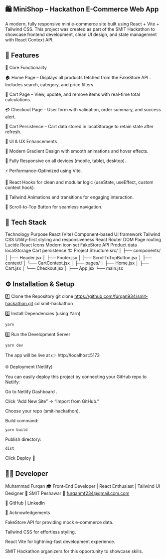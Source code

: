 ## 🛍️ MiniShop – Hackathon E-Commerce Web App

A modern, fully responsive mini e-commerce site built using React + Vite + Tailwind CSS.
This project was created as part of the SMIT Hackathon to showcase frontend development, clean UI design, and state management with React Context API.

## 🚀 Features
🧩 Core Functionality

🏠 Home Page – Displays all products fetched from the FakeStore API
.
Includes search, category, and price filters.

🛒 Cart Page – View, update, and remove items with real-time total calculations.

💳 Checkout Page – User form with validation, order summary, and success alert.

💾 Cart Persistence – Cart data stored in localStorage to retain state after refresh.

💎 UI & UX Enhancements

🎨 Modern Gradient Design with smooth animations and hover effects.

📱 Fully Responsive on all devices (mobile, tablet, desktop).

⚡ Performance-Optimized using Vite.

🧠 React Hooks for clean and modular logic (useState, useEffect, custom context hook).

🌙 Tailwind Animations and transitions for engaging interaction.

🧭 Scroll-to-Top Button for seamless navigation.

## 🧰 Tech Stack
Technology	Purpose
React (Vite)	Component-based UI framework
Tailwind CSS	Utility-first styling and responsiveness
React Router DOM	Page routing
Lucide React Icons	Modern icon set
FakeStore API	Product data
localStorage	Cart persistence
🏗️ Project Structure
src/
│
├── components/
│   ├── Header.jsx
│   ├── Footer.jsx
│   ├── ScrollToTopButton.jsx
│
├── context/
│   └── CartContext.jsx
│
├── pages/
│   ├── Home.jsx
│   ├── Cart.jsx
│   └── Checkout.jsx
│
├── App.jsx
└── main.jsx

## ⚙️ Installation & Setup
1️⃣ Clone the Repository
git clone https://github.com/furqan934/smit-hackathon.git
cd smit-hackathon

2️⃣ Install Dependencies (using Yarn)
``` bash
yarn
``` 

3️⃣ Run the Development Server
``` bash
yarn dev
```

The app will be live at 👉 http://localhost:5173

🌐 Deployment (Netlify)

You can easily deploy this project by connecting your GitHub repo to Netlify:

Go to Netlify Dashboard
.

Click “Add New Site” → “Import from GitHub.”

Choose your repo (smit-hackathon).

Build command:
``` bash
yarn build
``` 

Publish directory:
``` bash
dist
``` 

Click Deploy 🚀

## 👨‍💻 Developer

Muhammad Furqan
🎓 Front-End Developer | React Enthusiast | Tailwind UI Designer
📍 SMIT Peshawar
📧 furqanmf234@gmail.com.com

🔗 GitHub
 | LinkedIn

🏁 Acknowledgements

FakeStore API
 for providing mock e-commerce data.

Tailwind CSS
 for effortless styling.

React Vite
 for lightning-fast development experience.

SMIT Hackathon organizers for this opportunity to showcase skills.
